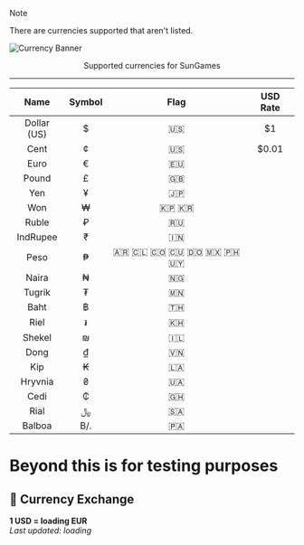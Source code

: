<!-- Note -->
>[!NOTE]
>There are currencies supported that aren't listed.

<!-- Banner -->
![Currency Banner](https://github.com/user-attachments/assets/d9ca16da-be79-4a3e-a281-1a91ae6f50fd)
<div align="center">Supported currencies for SunGames</div>

---
<div align="center">

| Name | Symbol | Flag | USD Rate |
|:----:|:------:|:---------------:|:--------:|
| Dollar (US) | $ | 🇺🇸 | $1 |
| Cent | ¢ | 🇺🇸 | $0.01 |
| Euro | € | 🇪🇺 |
| Pound | £ | 🇬🇧 |
| Yen | ¥ | 🇯🇵 |
| Won | ₩ | 🇰🇵 🇰🇷 |
| Ruble | ₽ | 🇷🇺 |
| IndRupee | ₹ | 🇮🇳 |
| Peso | ₱ | 🇦🇷 🇨🇱 🇨🇴 🇨🇺 🇩🇴 🇲🇽 🇵🇭 🇺🇾 |
| Naira | ₦ | 🇳🇬 |
| Tugrik | ₮ | 🇲🇳 |
| Baht | ฿ | 🇹🇭 |
| Riel | ៛ | 🇰🇭 |
| Shekel | ₪ | 🇮🇱 |
| Dong | ₫ | 🇻🇳 |
| Kip | ₭ | 🇱🇦 |
| Hryvnia | ₴ | 🇺🇦 |
| Cedi | ₵ | 🇬🇭 |
| Rial | ﷼ | 🇸🇦 |
| Balboa | B/. | 🇵🇦 |

</div>

# Beyond this is for testing purposes

## 💱 Currency Exchange

**1 USD = <!--RATE-->loading<!--END--> EUR**  
_Last updated: <!--DATE-->loading<!--ENDDATE-->_
